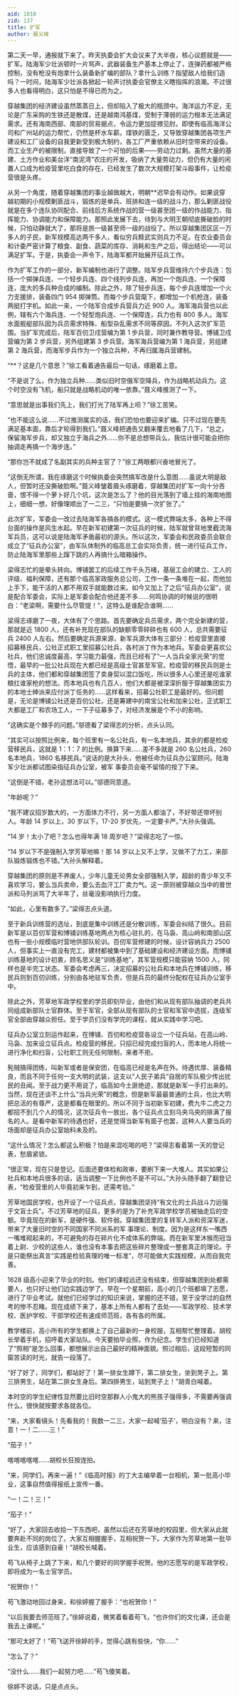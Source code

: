 ```yaml
---
aid: 1010
zid: 137
title: 扩军
author: 聂义峰
---
```


第二天一早，通报就下来了。昨天执委会扩大会议来了大半夜，核心议题就是——扩军。陆海军少壮派顿时一片骂声，武器装备生产基本上停止了，连弹药都被严格控制，没有枪没有炮拿什么装备新扩编的部队？拿什么训练？指望敌人给我们造吗？一时间，陆海军少壮派各掀起一轮声讨执委会官僚主义瞎指挥的浪潮。不过很多人也看得明白，这只怕是不得已而为之。

穿越集团的经济建设虽然蒸蒸日上，但却陷入了极大的瓶颈中。海洋运力不足，无论是广东采购的生铁还是散煤，还是越南鸿基煤，受制于薄弱的运力根本无法满足需求。还有海南西部、南部的贸易据点，令运力更加捉襟见肘。即使有临高海洋公司和广州站的运力帮忙，仍然是杯水车薪。煤铁的匮乏，又导致穿越集团各项生产建设和工厂设备的自我更新受到极大制约，各工厂严重依赖从旧时空带来的设备。而工业生产的被限制，直接导致了一个可怕的后果——劳动力过剩。虽然大量的基建、土方作业和美台洋“南泥湾”农庄的开发，吸纳了大量劳动力，但仍有大量的闲置人口成为检疫营里吃白食的存在，已经发生了数次大规模打架斗殴事件，让检疫营很是头疼。

从另一个角度，随着穿越集团的事业越做越大，明朝\*\*迟早会有动作。如果说穿越初期的小规模剿匪战斗，锻炼的是单兵、班排和连一级的战斗力，那么剿匪战役就是在多个连队协同配合、前线后方系统作战的营一级甚至团一级的作战能力、指挥能力、协调能力和保障能力。那照此发展下去，待到与大明王朝彻底撕破脸的时候，只怕动静就大了，那将是旅一级甚至师一级的战役了。所以穿越集团区区一万多人的子民，新军规模高达两千多人，看似穷兵黩武实则兵力不足。在农业委员会和计委严密计算了粮食、副食、蔬菜的库存、消耗和生产之后，得出结论——可以满足扩军。于是，执委会一声令下，陆海军都开始展开征兵工作。

作为扩军工作的一部分，新军编制也进行了调整。陆军步兵营维持六个步兵连：包括一个掷弹兵连、一个轻步兵连、四个线列步兵连，再加一个炮兵连、一个保障连，庞大的多兵种合成的编制。除此之外，除了轻步兵连，每个步兵连增加一个火力支援排，装备四门 954 掷弹筒。而每个步兵营麾下，都增加一个机枪连，装备两挺打字机。如此一来，一个陆军合成步兵营兵力近 900 人。海军海兵营也以此例，辖有六个海兵连、一个轻型炮兵连、一个保障连，兵力也有 800 多人。海军水面舰艇部队因为兵员需求特殊、船型杂乱需求不同等原因，不列入这次扩军范围。当扩军完成后，陆军百仞卫戍营编为第 1 步兵营，同时兼作教导营。博铺卫戍营编为第 2 步兵营，另外组建第 3 步兵营。海军海兵营编为第 1 海兵营，另组建第 2 海兵营，而海军步兵作为一个独立兵种，不再归属海兵营建制。

“\*\*？这是几个意思？”徐工看着通告最后一句话，琢磨着上意。

“不是说了么，作为独立兵种……类似旧时空俄军空降兵，作为战略机动兵力。这个时空没有飞机，船只就是战略机动的唯一依靠。”聂义峰推测了一下。

“意思就是出事我们先上，我们打光了陆军再上呗？”徐工苦笑。

“也不能这么说……不过推测属实的话，我们恐怕也要迎来扩编。只不过现在要先满足基本面，靠后才轮得到我们。”聂义峰把通告又翻来覆去地看了几下，“总之，保留海军步兵，却又独立于海兵之外……你不是总想带兵么，我估计很可能会把你抽调走再搞一个海步连。”

“那你岂不就成了名副其实的兵种主官了？”徐工两眼都兴奋地冒光了。

“这倒无所谓，我在琢磨这个时候执委会突然搞军改是什么意图……虽说大明是敌人，但暂时还没撕破脸啊。”聂义峰皱着眉头琢磨着，穿越集团对扩军一向十分吝啬，恨不得一个萝卜好几个坑，这次是怎么了？他的目光落到了墙上挂的海南地图上，细细一想，好像理顺出了一二三，“只怕是要搞一次扩张了。”

此次扩军，军委会一改过去陆海军各搞各的模式。这一模式弊端太多，各种上不得台面的操作是风生水起。早在新军初建第一次征兵的时候，陆军就曾背地里截流海军兵员，这可以说是陆海军矛盾最初的源头。所以这次，军委会和民政委员会联合成立了“征兵办公室”，由军队体制外的临高总工会实际负责，统一进行征兵工作，防止陆海军里那些上蹿下跳的人再搞什么暗箱操作。

梁得志忙的是晕头转向。博铺罢工的后续工作千头万绪，基层工会的建立、工人的评级、福利保障，还有那个临高家政服务总公司，工作一条一条堆在一起，而他加上手下，能干活的人都不用双手就能数过来。如今又加上了之后“征兵办公室”，说是配合军委会，实际上是军委会配合他还差不多……何鸣协调的时候说的很明白：“老梁啊，需要什么尽管提！”，这特么是谁配合谁啊……

梁得志琢磨了一夜，大体有了个思路。首先要确定兵员需求，两个完全新建的营，那就是近 1800 人，还有补充现在部队的缺额零零碎碎也有 600 人，总共需要征兵 2400 人左右。然后要确定兵源来源，新军兵源大体有三部分：检疫营里直接招募移民兵，公社正式职工里招募公社兵，各村派丁作为本地兵。军委会更喜欢公社兵，他们忠诚度最高，学习能力最强，而且已经有了“一人当兵全家光荣”的觉悟，最早的一批公社兵现在大都已经是高级士官甚至军官。检疫营的移民兵则是士兵的主体，他们都和穿越集团签了卖身契以混口饭吃，所以很多人心里还是吃谁家粮扛谁家枪的想法。而本地兵也有几百人，他们大都是被深深折服于穿越集团实力的本地士绅派来应付派丁任务的……这样看来，招募公社职工是最好的。但问题是，无论是博铺公社还是百仞公社，还是筹建中的南宝公社和加来公社，正式职工大都是工厂和农场工人，一下子征募多了，对经济发展是个不小的影响。

“这确实是个棘手的问题。”邬德看了梁得志的分析，点头认同。

“其实可以按照比例来，每个班里有一名公社兵，有一名本地兵，其余的都是检疫营移民兵，这就是 1：1：7 的比例。换算下来……差不多就是 260 名公社兵，260 名本地兵，1860 名移民兵。”说话的是大孙头，他被任命为征兵办公室顾问。陆海军少壮派都试图染指征兵办公室，被军 事委员会毫不留情的按了下来。

“这倒是不错，老孙这想法可以。”邬德同意道。

“年龄呢？”

“我不建议招岁数大的，一方面体力不行，另一方面人都油了，不好带还带坏别人。年龄 14 岁以上，30 岁以下，17-20 岁优先，一定要卡严。”大孙头强调。

“14 岁！太小了吧？怎么也得年满 18 周岁吧？”梁得志吃了一惊。

“14 岁以下不是强制入学芳草地嘛！那 14 岁以上又不上学，又做不了力工，来部队锻炼锻炼也不错。”大孙头解释着。

穿越集团的原则是不养废人，少年儿童无论男女全部强制入学，超龄的青少年又不喜欢学习，要么当兵卖命，要么去血汗工厂卖力气。这一原则被穿越众当中的普世派和马列派骂了大半年了，丝毫没影响执行力度。

“如此，心里有数多了。”梁得志点头道。

至于新兵训练营的选址，到底是集中训练还是分散训练，军委会纠结了很久。目前新军是以百仞军营和博铺训练基地两点为核心驻扎的，在马袅、高山岭和南部山区也有一些小规模临时营地供部队轮训。百仞军营修建的时候，设计容纳兵力 2500 人，但事实上一直没有完工，建材都被集中到了基础建设和经济建设方面。而博铺训练基地的设计初衷，顾名思义是“训练基地”，其军营规模只能容纳 1500 人，同样也是半完工状态。军委会考虑再三，决定招募的公社兵和本地兵在博铺训练，移民兵则到百仞训练，分别由各地驻军负责，但是兵员的最终分配权在征兵办公室手中。

除此之外，芳草地军政学校里的学员即刻毕业，由他们和从现有部队抽调的老兵共同组成新部队士官群体。至于军官，全部从现有部队的士官和军官中选拔，连级军官全部由穿越众担任。至于学员们没有学完的课程，就从实践中学习吧。

征兵办公室立刻运作起来，在博铺、百仞和检疫营各设立一个征兵站，在高山岭、马袅、加来设立征兵点。检疫营的移民，只招已经完成扫盲的人，而本地人将统一进行净化和扫盲，公社职工则无任何限制，来者不拒。

髡贼搞得团练，叫新军或者是保安团，在临高已经是名声在外。待遇优厚、装备精良，而且不同于任何一支大明的武装，这支以“人民子弟兵”自居的军队极少传出扰民的丑闻。至于战力更不用说了，临高如今土匪绝迹，那就是新军一手打出来的。当然，现在还谈不上什么“当兵光荣”的概念，但是新军最最普通的士兵，也比大明把总活的有尊严，这是都看在眼里的。所以不同于当初新军初建，费九牛二虎之力都招不到几个人的情况，这次征兵令一放出，各个征兵点立刻乌央乌央的排满了报名的人。是看中新军的待遇也好，还是觉得当新军有面子也罢，这种人人要当兵的场面却是征兵办公室始料未及的。

“这什么情况？怎么都这么积极？怕是来混吃喝的吧？”梁得志看着第一天的登记表，愁眉紧锁。

“很正常，现在只是登记。后面还要体检和政审，要刷下来一大堆人。其实如果公社兵和本地兵很多的话，适当调整一下比例也不是不可以。”大孙头随手翻了翻登记表，“检疫营里的人毕竟初来乍到，还需考验。”

芳草地国民学校，也开设了一个征兵点，穿越集团坚持“有文化的士兵战斗力远强于文盲士兵”。不过芳草地的征兵，更多的是为了补充军政学校学员被抽走后的空额。毕竟现在的新军，是硬件强、软件弱。穿越集团里的复转军人派和资深军迷，带来了大量旧时空的不同国家不同派系的军 事理论、制度。因为是这样东一嘴西一嘴堆砌起来的，不可避免的存在碎片化不成体系的弊端。而在新军里沐猴而冠当着上尉、少校的这些人，谁也没有本事去把这些碎片整理成一整套真正的理论。于是只能祭出真言“实践是检验真理的唯一标准”，尽可能做大实践规模，从而自我完善。

1628 级高小迎来了毕业的时刻。他们的课程远还没有结束，但穿越集团到处都需要人，也只好让他们边实践边学了。早在一个星期前，高小的几个班都填了志愿，进行了毕业考试。就他们已经学过的知识来说，掌握的还不错，至于没学过的自然考的惨不忍睹。现在成绩下来了，基本上所有人都有了去处——军政学校、技术学校、医护学校、干部学校还有速成师范班，各有各的所属。

教学楼前，高小所有的学生都换上了自己最新的一身校服，互相帮忙整理着。胡校长举着手机，招呼着大家站队。今天要拍毕业照，作为纪念。学生们已经知道了“照相”是怎么回事，都想展示出自己最好的精神面貌。照过相后，这段短暂的同窗苦读的时光，就告一段落了。

“好了好了，同学们，都站好了！第一排女生蹲下，第二排女生，坐到凳子上。第三排男生，站在第二排女生身后。第四排男生，站到凳子上！”胡青白喊着。

本时空的学生纪律性显然要比旧时空那群人小鬼大的熊孩子强得多，不需要再强调什么，很快就按要求各就各位。

“来，大家看镜头！先看我的！我数一二三，大家一起喊‘茄子’，明白没有？来，注意！一！二……三！”

“茄子！”

喀喀喀喀喀……胡校长狂按连拍。

“来，同学们，再来一遍！”《临高时报》的丁大主编举着一台相机，第一批高小毕业，这事自然值得报纸上宣传一番。

“一！二！三！”

“茄子！”

“好了，大家回去收拾一下东西吧，虽然以后还在芳草地的校园里，但大家从此就要奔赴不同的岗位了。大家互相握握手，互相祝贺一下。大家作为芳草地第一批毕业生，应该感到自豪！”胡校长喊着。

苟飞从椅子上跳了下来，和几个要好的同学握手祝贺。他的志愿写的是军政学校，即将成为一名士官学员。

“祝贺你！”

苟飞激动地回过身来，和徐婷握了握手：“也祝贺你！”

“以后我要去师范班了。”徐婷说着，微笑着看着苟飞，“也许你们的文化课，还会是我去上课呢。”

“那可太好了！”苟飞送开徐婷的手，觉得心跳有些快，“你……”

“怎么了？”

“没什么……我们一起努力吧……”苟飞傻笑着。

徐婷不说话，只是点点头。
